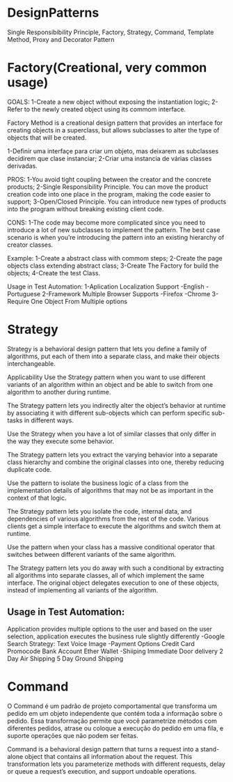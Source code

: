 # DesignPatterns
Single Responsibibility Principle, Factory, Strategy, Command, Template Method, Proxy and Decorator Pattern

# Factory(Creational, very common usage)

GOALS:
1-Create a new object without exposing the instantiation logic;
2-Refer to the newly created object using its commom interface.

Factory Method is a creational design pattern that provides an interface for creating objects in a superclass, but allows subclasses to alter the type of objects that will be created.

1-Definir uma interfaçe para criar um objeto, mas deixarem as subclasses decidirem que clase instanciar;
2-Criar uma instancia de várias classes derivadas.

PROS: 
1-You avoid tight coupling between the creator and the concrete products;
2-Single Responsibility Principle. You can move the product creation code into one place in the program, making the code easier to support;
3-Open/Closed Principle. You can introduce new types of products into the program without breaking existing client code.

CONS:
1-The code may become more complicated since you need to introduce a lot of new subclasses to implement the pattern. The best case scenario is when you’re introducing the pattern into an existing hierarchy of creator classes.

Example:
1-Create a abstract class with commom steps;
2-Create the page objects class extending abstract class;
3-Create The Factory for build the objects;
4-Create the test Class.

Usage in Test Automation:
1-Aplication Localization Support
   -English
   -Portuguese
2-Framework Multiple Browser Supports
   -Firefox
   -Chrome
3-Require One Object From Multiple options

# Strategy
Strategy is a behavioral design pattern that lets you define a family of algorithms, put each of them into a separate class, and make their objects interchangeable.

Applicability
 Use the Strategy pattern when you want to use different variants of an algorithm within an object and be able to switch from one algorithm to another during runtime.

 The Strategy pattern lets you indirectly alter the object’s behavior at runtime by associating it with different sub-objects which can perform specific sub-tasks in different ways.

 Use the Strategy when you have a lot of similar classes that only differ in the way they execute some behavior.

 The Strategy pattern lets you extract the varying behavior into a separate class hierarchy and combine the original classes into one, thereby reducing duplicate code.

 Use the pattern to isolate the business logic of a class from the implementation details of algorithms that may not be as important in the context of that logic.

 The Strategy pattern lets you isolate the code, internal data, and dependencies of various algorithms from the rest of the code. Various clients get a simple interface to execute the algorithms and switch them at runtime.

 Use the pattern when your class has a massive conditional operator that switches between different variants of the same algorithm.

 The Strategy pattern lets you do away with such a conditional by extracting all algorithms into separate classes, all of which implement the same interface. The original object delegates execution to one of these objects, instead of implementing all variants of the algorithm.
 
 ## Usage in Test Automation: 
 Application provides multiple options to the user and based on the user selection, application executes the business rule slightly differently
   -Google Search Strategy:
       Text
       Voice
       Image
   -Payment Options
       Credit Card
       Promocode
       Bank Account
       Ether Wallet
   -Shiiping
       Immediate Door delivery
       2 Day Air Shipping
       5 Day Ground Shipping
 
 # Command
 O Command é um padrão de projeto comportamental que transforma um pedido em um objeto independente que contém toda a informação sobre o pedido. Essa transformação permite que você parametrize métodos com diferentes pedidos, atrase ou coloque a execução do pedido em uma fila, e suporte operações que não podem ser feitas.
 
 Command is a behavioral design pattern that turns a request into a stand-alone object that contains all information about the request. This transformation lets you parameterize methods with different requests, delay or queue a request’s execution, and support undoable operations.
 
 
 

